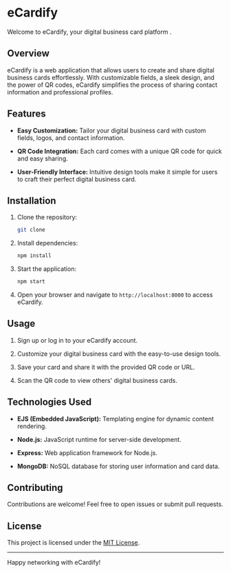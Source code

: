 # eCardify

Welcome to eCardify, your digital business card platform .

## Overview

eCardify is a web application that allows users to create and share digital business cards effortlessly. With customizable fields, a sleek design, and the power of QR codes, eCardify simplifies the process of sharing contact information and professional profiles.

## Features

- **Easy Customization:** Tailor your digital business card with custom fields, logos, and contact information.

- **QR Code Integration:** Each card comes with a unique QR code for quick and easy sharing.

- **User-Friendly Interface:** Intuitive design tools make it simple for users to craft their perfect digital business card.

## Installation

1. Clone the repository:

    ```bash
    git clone
    ```

2. Install dependencies:

    ```bash
    npm install
    ```

3. Start the application:

    ```bash
    npm start
    ```

4. Open your browser and navigate to `http://localhost:8000` to access eCardify.

## Usage

1. Sign up or log in to your eCardify account.

2. Customize your digital business card with the easy-to-use design tools.

3. Save your card and share it with the provided QR code or URL.

4. Scan the QR code to view others' digital business cards.

## Technologies Used

- **EJS (Embedded JavaScript):** Templating engine for dynamic content rendering.
  
- **Node.js:** JavaScript runtime for server-side development.

- **Express:** Web application framework for Node.js.

- **MongoDB:** NoSQL database for storing user information and card data.

## Contributing

Contributions are welcome! Feel free to open issues or submit pull requests.

## License

This project is licensed under the [MIT License](LICENSE).

---

Happy networking with eCardify!
